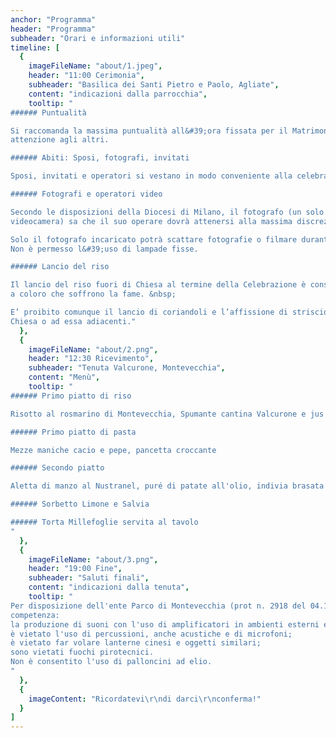 ```yaml
---
anchor: "Programma"
header: "Programma"
subheader: "Orari e informazioni utili"
timeline: [
  {
    imageFileName: "about/1.jpeg",
    header: "11:00 Cerimonia",
    subheader: "Basilica dei Santi Pietro e Paolo, Agliate",
    content: "indicazioni dalla parrocchia",
    tooltip: "
###### Puntualità

Si raccomanda la massima puntualità all&#39;ora fissata per il Matrimonio: è una forma di educazione e di
attenzione agli altri.

###### Abiti: Sposi, fotografi, invitati

Sposi, invitati e operatori si vestano in modo conveniente alla celebrazione e rispettoso al luogo sacro.

###### Fotografi e operatori video

Secondo le disposizioni della Diocesi di Milano, il fotografo (un solo fotografo e un solo operatore con
videocamera) sa che il suo operare dovrà attenersi alla massima discrezione. &nbsp;  

Solo il fotografo incaricato potrà scattare fotografie o filmare durante la Celebrazione. &nbsp;  
Non è permesso l&#39;uso di lampade fisse.

###### Lancio del riso

Il lancio del riso fuori di Chiesa al termine della Celebrazione è consentito in forma moderata per rispetto
a coloro che soffrono la fame. &nbsp;  

E’ proibito comunque il lancio di coriandoli e l’affissione di striscioni o lenzuola alle strutture della
Chiesa o ad essa adiacenti."
  },
  {
    imageFileName: "about/2.png",
    header: "12:30 Ricevimento",
    subheader: "Tenuta Valcurone, Montevecchia",
    content: "Menù",
    tooltip: "
###### Primo piatto di riso

Risotto al rosmarino di Montevecchia, Spumante cantina Valcurone e jus di vitello

###### Primo piatto di pasta

Mezze maniche cacio e pepe, pancetta croccante

###### Secondo piatto

Aletta di manzo al Nustranel, puré di patate all'olio, indivia brasata

###### Sorbetto Limone e Salvia

###### Torta Millefoglie servita al tavolo
"
  },
  {
    imageFileName: "about/3.png",
    header: "19:00 Fine",
    subheader: "Saluti finali",
    content: "indicazioni dalla tenuta",
    tooltip: "
Per disposizione dell'ente Parco di Montevecchia (prot n. 2918 del 04.10.2016), in tutto il territorio di sua
competenza:
la produzione di suoni con l'uso di amplificatori in ambienti esterni ed interni, è ammessa fino alle ore 20.00, oltre alle ore 20.00 solo filodiffusione in veranda;
è vietato l'uso di percussioni, anche acustiche e di microfoni;
è vietato far volare lanterne cinesi e oggetti similari;
sono vietati fuochi pirotecnici.
Non è consentito l'uso di palloncini ad elio.
"
  },
  {
    imageContent: "Ricordatevi\r\ndi darci\r\nconferma!"
  }
]
---
```

